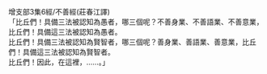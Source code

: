 增支部3集6經/不善經(莊春江譯)  
「比丘們！具備三法被認知為愚者，哪三個呢？不善身業、不善語業、不善意業，比丘們！具備這三法被認知為愚者。  
比丘們！具備三法被認知為賢智者，哪三個呢？善身業、善語業、善意業，比丘們！具備這三法被認知為賢智者。  
比丘們！因此，在這裡，……。」  
  
  
